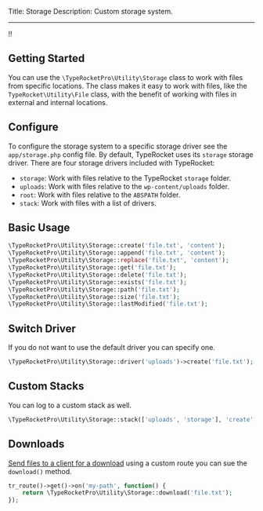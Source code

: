 Title: Storage
Description: Custom storage system.

---

!!

## Getting Started

You can use the `\TypeRocketPro\Utility\Storage` class to work with files from specific locations. The class makes it easy to work with files, like the `TypeRocket\Utility\File` class, with the benefit of working with files in external and internal locations.

## Configure

To configure the storage system to a specific storage driver see the `app/storage.php` config file. By default, TypeRocket uses its `storage` storage driver. There are four storage drivers included with TypeRocket:

- `storage`: Work with files relative to the TypeRocket `storage` folder.
- `uploads`: Work with files relative to the `wp-content/uploads` folder.
- `root`: Work with files relative to the `ABSPATH` folder.
- `stack`: Work with files with a list of drivers.

## Basic Usage

```php
\TypeRocketPro\Utility\Storage::create('file.txt', 'content');
\TypeRocketPro\Utility\Storage::append('file.txt', 'content');
\TypeRocketPro\Utility\Storage::replace('file.txt', 'content');
\TypeRocketPro\Utility\Storage::get('file.txt');
\TypeRocketPro\Utility\Storage::delete('file.txt');
\TypeRocketPro\Utility\Storage::exists('file.txt');
\TypeRocketPro\Utility\Storage::path('file.txt');
\TypeRocketPro\Utility\Storage::size('file.txt');
\TypeRocketPro\Utility\Storage::lastModified('file.txt');
```

## Switch Driver

If you do not want to use the default driver you can specify one.

```php
\TypeRocketPro\Utility\Storage::driver('uploads')->create('file.txt');
```

## Custom Stacks

You can log to a custom stack as well.

```php
\TypeRocketPro\Utility\Storage::stack(['uploads', 'storage'], 'create', 'file.txt', 'content');
```

## Downloads

[Send files to a client for a download](/docs/v6/downloads/) using a custom route you can sue the `download()` method.

```php
tr_route()->get()->on('my-path', function() {
    return \TypeRocketPro\Utility\Storage::download('file.txt');
});
```